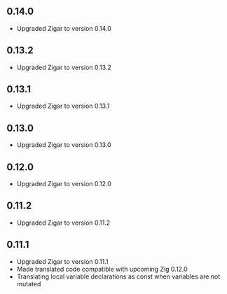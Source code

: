 ## 0.14.0

* Upgraded Zigar to version 0.14.0

## 0.13.2

* Upgraded Zigar to version 0.13.2

## 0.13.1

* Upgraded Zigar to version 0.13.1

## 0.13.0

* Upgraded Zigar to version 0.13.0

## 0.12.0

* Upgraded Zigar to version 0.12.0

## 0.11.2

* Upgraded Zigar to version 0.11.2

## 0.11.1

* Upgraded Zigar to version 0.11.1
* Made translated code compatible with upcoming Zig 0.12.0
* Translating local variable declarations as const when variables are not mutated
